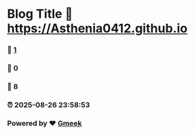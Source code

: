 # Blog Title :link: https://Asthenia0412.github.io 
### :page_facing_up: [1](https://Asthenia0412.github.io/tag.html) 
### :speech_balloon: 0 
### :hibiscus: 8 
### :alarm_clock: 2025-08-26 23:58:53 
### Powered by :heart: [Gmeek](https://github.com/Meekdai/Gmeek)
